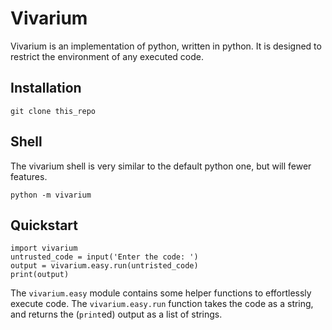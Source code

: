 # Vivarium

Vivarium is an implementation of python, written in python. It is designed to restrict the environment of any executed code.

## Installation

	git clone this_repo

## Shell

The vivarium shell is very similar to the default python one, but will fewer features.

	python -m vivarium

## Quickstart

	import vivarium
	untrusted_code = input('Enter the code: ')
	output = vivarium.easy.run(untristed_code)
	print(output)

The `vivarium.easy` module contains some helper functions to effortlessly execute code.
The `vivarium.easy.run` function takes the code as a string, and returns the (`print`ed) output as a list of strings.
